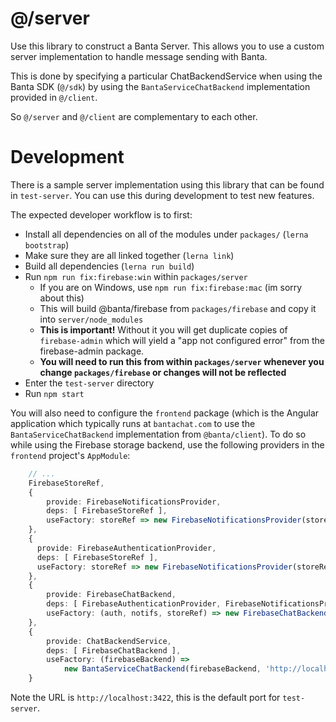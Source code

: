 # @/server

Use this library to construct a Banta Server. This allows you to use a custom server implementation to handle message sending with Banta.

This is done by specifying a particular ChatBackendService when using the Banta SDK (`@/sdk`) by using the `BantaServiceChatBackend` implementation provided in `@/client`.

So `@/server` and `@/client` are complementary to each other.

# Development

There is a sample server implementation using this library that can be found in `test-server`. You can use this during development to test new features. 

The expected developer workflow is to first:
- Install all dependencies on all of the modules under `packages/` (`lerna bootstrap`)
- Make sure they are all linked together (`lerna link`)
- Build all dependencies (`lerna run build`)
- Run `npm run fix:firebase:win` within `packages/server`
    * If you are on Windows, use `npm run fix:firebase:mac` (im sorry about this)
    * This will build @banta/firebase from `packages/firebase` and copy it into `server/node_modules`
    * **This is important!** Without it you will get duplicate copies of `firebase-admin` which will yield a "app not configured error" from the firebase-admin package. 
    * **You will need to run this from within `packages/server` whenever you change `packages/firebase` or changes will not be reflected**
- Enter the `test-server` directory
- Run `npm start`

You will also need to configure the `frontend` package (which is the Angular application which typically runs at `bantachat.com` to use the `BantaServiceChatBackend` implementation from `@banta/client`). To do so while using the Firebase storage backend, use the following providers in the `frontend` project's `AppModule`:

```typescript
    // ...
    FirebaseStoreRef,
    {
        provide: FirebaseNotificationsProvider,
        deps: [ FirebaseStoreRef ],
        useFactory: storeRef => new FirebaseNotificationsProvider(storeRef)
    },
    {
      provide: FirebaseAuthenticationProvider,
      deps: [ FirebaseStoreRef ],
      useFactory: storeRef => new FirebaseNotificationsProvider(storeRef)
    },
    {
        provide: FirebaseChatBackend,
        deps: [ FirebaseAuthenticationProvider, FirebaseNotificationsProvider, FirebaseStoreRef ],
        useFactory: (auth, notifs, storeRef) => new FirebaseChatBackend(auth, notifs, storeRef)
    },
    {
        provide: ChatBackendService, 
        deps: [ FirebaseChatBackend ],
        useFactory: (firebaseBackend) => 
            new BantaServiceChatBackend(firebaseBackend, 'http://localhost:3422')
    }
```

Note the URL is `http://localhost:3422`, this is the default port for `test-server`.
